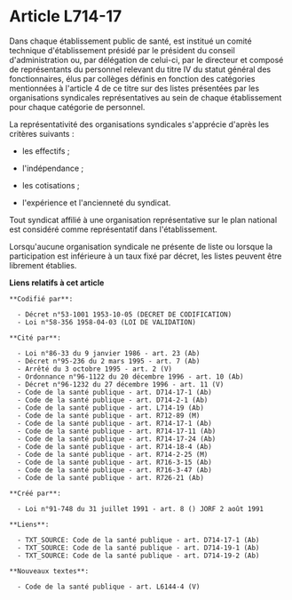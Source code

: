 # Article L714-17

Dans chaque établissement public de santé, est institué un comité technique d'établissement présidé par le président du
conseil d'administration ou, par délégation de celui-ci, par le directeur et composé de représentants du personnel relevant
du titre IV du statut général des fonctionnaires, élus par collèges définis en fonction des catégories mentionnées à
l'article 4 de ce titre sur des listes présentées par les organisations syndicales représentatives au sein de chaque
établissement pour chaque catégorie de personnel.

La représentativité des organisations syndicales s'apprécie d'après les critères suivants :

- les effectifs ;

- l'indépendance ;

- les cotisations ;

- l'expérience et l'ancienneté du syndicat.

Tout syndicat affilié à une organisation représentative sur le plan national est considéré comme représentatif dans
l'établissement.

Lorsqu'aucune organisation syndicale ne présente de liste ou lorsque la participation est inférieure à un taux fixé par
décret, les listes peuvent être librement établies.

**Liens relatifs à cet article**

	**Codifié par**:

	  - Décret n°53-1001 1953-10-05 (DECRET DE CODIFICATION)
	  - Loi n°58-356 1958-04-03 (LOI DE VALIDATION)

	**Cité par**:

	  - Loi n°86-33 du 9 janvier 1986 - art. 23 (Ab)
	  - Décret n°95-236 du 2 mars 1995 - art. 7 (Ab)
	  - Arrêté du 3 octobre 1995 - art. 2 (V)
	  - Ordonnance n°96-1122 du 20 décembre 1996 - art. 10 (Ab)
	  - Décret n°96-1232 du 27 décembre 1996 - art. 11 (V)
	  - Code de la santé publique - art. D714-17-1 (Ab)
	  - Code de la santé publique - art. D714-2-1 (Ab)
	  - Code de la santé publique - art. L714-19 (Ab)
	  - Code de la santé publique - art. R712-89 (M)
	  - Code de la santé publique - art. R714-17-1 (Ab)
	  - Code de la santé publique - art. R714-17-11 (Ab)
	  - Code de la santé publique - art. R714-17-24 (Ab)
	  - Code de la santé publique - art. R714-18-4 (Ab)
	  - Code de la santé publique - art. R714-2-25 (M)
	  - Code de la santé publique - art. R716-3-15 (Ab)
	  - Code de la santé publique - art. R716-3-47 (Ab)
	  - Code de la santé publique - art. R726-21 (Ab)

	**Créé par**:

	  - Loi n°91-748 du 31 juillet 1991 - art. 8 () JORF 2 août 1991

	**Liens**:

	  - TXT_SOURCE: Code de la santé publique - art. D714-17-1 (Ab)
	  - TXT_SOURCE: Code de la santé publique - art. D714-19-1 (Ab)
	  - TXT_SOURCE: Code de la santé publique - art. D714-19-2 (Ab)

	**Nouveaux textes**:

	  - Code de la santé publique - art. L6144-4 (V)

